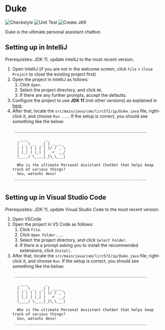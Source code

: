 # Duke

![Checkstyle](https://github.com/lirc572/ip/workflows/Checkstyle/badge.svg)
![Unit Test](https://github.com/lirc572/ip/workflows/Unit%20Test/badge.svg)
![Create JAR](https://github.com/lirc572/ip/workflows/Create%20JAR/badge.svg)

Duke is the ultimate personal assistant chatbot.

## Setting up in IntelliJ

Prerequisites: JDK 11, update IntelliJ to the most recent version.

1. Open IntelliJ (if you are not in the welcome screen, click `File` > `Close Project` to close the existing project first)
1. Open the project in IntelliJ as follows:
   1. Click `Open`.
   1. Select the project directory, and click `OK`.
   1. If there are any further prompts, accept the defaults.
1. Configure the project to use **JDK 11** (not other versions) as explained in [here](https://www.jetbrains.com/help/idea/sdk.html#set-up-jdk).
1. After that, locate the `src/main/java/com/lirc572/ip/Duke.java` file, right-click it, and choose `Run ...`. If the setup is correct, you should see something like the below:
   ```
    ____________________________________________________________

      ____        _        
     |  _ \ _   _| | _____ 
     | | | | | | | |/ / _ \
     | |_| | |_| |   <  __/
     |____/ \__,_|_|\_\___|

     Who is the ultimate Personal Assistant Chatbot that helps keep track of various things?
     Sou, watashi desu!
    ____________________________________________________________


   ```

## Setting up in Visual Studio Code

Prerequisites: JDK 11, update Visual Studio Code to the most recent version.

1. Open VSCode
1. Open the project in VS Code as follows:
   1. Click `File`.
   1. Click `Open Folder...`.
   1. Select the project directory, and click `Select Folder`.
   1. If there is a prompt asking you to install the recommended extensions, click `Install`.
1. After that, locate the `src/main/java/com/lirc572/ip/Duke.java` file, right-click it, and choose `Run`. If the setup is correct, you should see something like the below:
   ```
    ____________________________________________________________

      ____        _        
     |  _ \ _   _| | _____ 
     | | | | | | | |/ / _ \
     | |_| | |_| |   <  __/
     |____/ \__,_|_|\_\___|

     Who is the ultimate Personal Assistant Chatbot that helps keep track of various things?
     Sou, watashi desu!
    ____________________________________________________________


   ```
